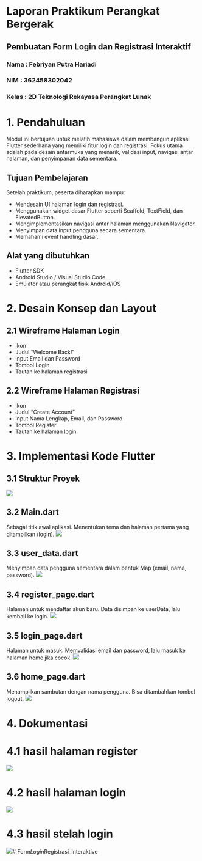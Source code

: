 # Laporan Praktikum Perangkat Bergerak
## Pembuatan Form Login dan Registrasi Interaktif

### Nama  : Febriyan Putra Hariadi
### NIM   : 362458302042
### Kelas : 2D Teknologi Rekayasa Perangkat Lunak

# 1. Pendahuluan
Modul ini bertujuan untuk melatih mahasiswa dalam membangun aplikasi Flutter sederhana yang memiliki fitur login dan registrasi. Fokus utama adalah pada desain antarmuka yang menarik, validasi input, navigasi antar halaman, dan penyimpanan data sementara.

## Tujuan Pembelajaran
Setelah praktikum, peserta diharapkan mampu:

- Mendesain UI halaman login dan registrasi.
- Menggunakan widget dasar Flutter seperti Scaffold, TextField, dan ElevatedButton.
- Mengimplementasikan navigasi antar halaman menggunakan Navigator.
- Menyimpan data input pengguna secara sementara.
- Memahami event handling dasar.

## Alat yang dibutuhkan
- Flutter SDK
- Android Studio / Visual Studio Code
- Emulator atau perangkat fisik Android/iOS

# 2. Desain Konsep dan Layout
## 2.1 Wireframe Halaman Login
- Ikon
- Judul “Welcome Back!”
- Input Email dan Password
- Tombol Login
- Tautan ke halaman registrasi

## 2.2 Wireframe Halaman Registrasi
- Ikon
- Judul “Create Account”
- Input Nama Lengkap, Email, dan Password
- Tombol Register
- Tautan ke halaman login

# 3. Implementasi Kode Flutter
## 3.1 Struktur Proyek
![](image/strukturProyek.png)
## 3.2 Main.dart
Sebagai titik awal aplikasi. Menentukan tema dan halaman pertama yang ditampilkan (login).
![](image/main.dart.png)
## 3.3 user_data.dart
Menyimpan data pengguna sementara dalam bentuk Map (email, nama, password).
![](image/user_data.png)
## 3.4 register_page.dart
Halaman untuk mendaftar akun baru. Data disimpan ke userData, lalu kembali ke login.
![](image/register.png)
## 3.5 login_page.dart
Halaman untuk masuk. Memvalidasi email dan password, lalu masuk ke halaman home jika cocok.
![](image/loginpage.png)
## 3.6 home_page.dart
Menampilkan sambutan dengan nama pengguna. Bisa ditambahkan tombol logout.
![](image/homepage.png)

# 4. Dokumentasi
# 4.1 hasil halaman register
![](image/hasilRegister.png)
# 4.2 hasil halaman login
![](image/hasil1.png)
# 4.3 hasil stelah login
![](image/hasilhome.png)#   F o r m _ L o g i n _ R e g i s t r a s i _ I n t e r a k t i v e  
 